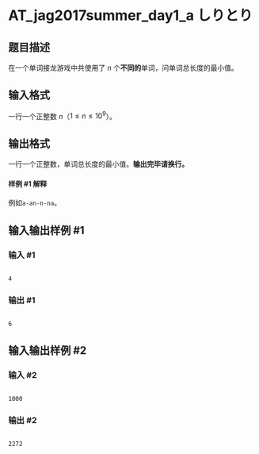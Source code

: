# AT_jag2017summer_day1_a しりとり

## 题目描述

在一个单词接龙游戏中共使用了 $n$ 个**不同的**单词，问单词总长度的最小值。

## 输入格式

一行一个正整数 $n$（$1\le n\le 10^9$）。

## 输出格式

一行一个正整数，单词总长度的最小值。**输出完毕请换行。**

#### 样例 #1 解释

例如`a-an-n-na`。

## 输入输出样例 #1

### 输入 #1

```
4
```

### 输出 #1

```
6
```

## 输入输出样例 #2

### 输入 #2

```
1000
```

### 输出 #2

```
2272
```
